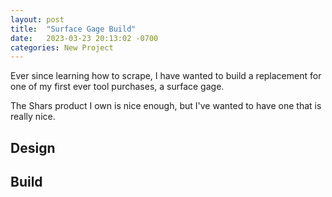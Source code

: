 ```yaml
---
layout: post
title:  "Surface Gage Build"
date:   2023-03-23 20:13:02 -0700
categories: New Project
---
```

Ever since learning how to scrape, I have wanted to build a replacement
for one of my first ever tool purchases, a surface gage. 

The Shars product I own is nice enough, but I've wanted to have one
that is really nice. 

## Design

## Build